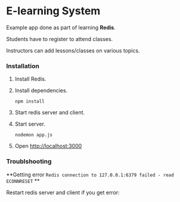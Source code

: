 # E-learning System

Example app done as part of learning **Redis**.

Students have to register to attend classes.

Instructors can add lessons/classes on various topics.


### Installation

1. Install Redis.

2.  Install dependencies.
    ```
    npm install
    ```

3.  Start redis server and client.

4.  Start server.
    ```
    nodemon app.js
    ```
5. Open [http://localhost:3000](http://localhost:3000)


### Troublshooting

**Getting error `Redis connection to 127.0.0.1:6379 failed - read ECONNRESET` **

Restart redis server and client if you get error:

